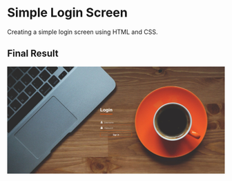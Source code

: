# Simple Login Screen

Creating a simple login screen using HTML and CSS.

## Final Result

![](final-result.png)
